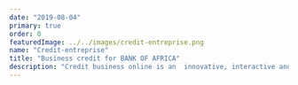 ```yaml
---
date: "2019-08-04"
primary: true
order: 0
featuredImage: ../../images/credit-entreprise.png
name: "Credit-entreprise"
title: "Business credit for BANK OF AFRICA"
description: "Credit business online is an  innovative, interactive and comprehensive solution allowing customers to securely initiate their company's credit requests remotely"
---
```

